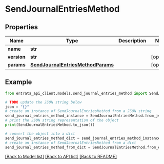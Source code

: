 # SendJournalEntriesMethod


## Properties

Name | Type | Description | Notes
------------ | ------------- | ------------- | -------------
**name** | **str** |  | 
**version** | **str** |  | [optional] 
**params** | [**SendJournalEntriesMethodParams**](SendJournalEntriesMethodParams.md) |  | [optional] 

## Example

```python
from entrata_api_client.models.send_journal_entries_method import SendJournalEntriesMethod

# TODO update the JSON string below
json = "{}"
# create an instance of SendJournalEntriesMethod from a JSON string
send_journal_entries_method_instance = SendJournalEntriesMethod.from_json(json)
# print the JSON string representation of the object
print(SendJournalEntriesMethod.to_json())

# convert the object into a dict
send_journal_entries_method_dict = send_journal_entries_method_instance.to_dict()
# create an instance of SendJournalEntriesMethod from a dict
send_journal_entries_method_from_dict = SendJournalEntriesMethod.from_dict(send_journal_entries_method_dict)
```
[[Back to Model list]](../README.md#documentation-for-models) [[Back to API list]](../README.md#documentation-for-api-endpoints) [[Back to README]](../README.md)



